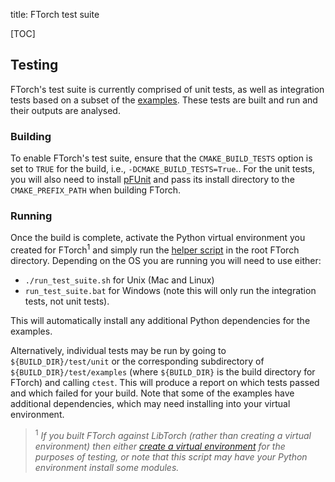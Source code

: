 title: FTorch test suite

[TOC]

## Testing

FTorch's test suite is currently comprised of unit tests, as well as integration
tests based on a subset of the [examples](examples.html). These tests are built
and run and their outputs are analysed.

### Building

To enable FTorch's test suite, ensure that the `CMAKE_BUILD_TESTS` option
is set to `TRUE` for the build,  i.e., `-DCMAKE_BUILD_TESTS=True`.. For the unit
tests, you will also need to install
[pFUnit](https://github.com/Goddard-Fortran-Ecosystem/pFUnit) and pass its
install directory to the `CMAKE_PREFIX_PATH` when building FTorch.

### Running

Once the build is complete, activate the Python virtual environment you created
for FTorch<sup>1</sup> and simply run the
[helper script](https://github.com/Cambridge-ICCS/FTorch/blob/main/run_test_suite.sh)
in the root FTorch directory. Depending on the OS you are running you will need
to use either:

- `./run_test_suite.sh` for Unix (Mac and Linux)
- `run_test_suite.bat` for Windows (note this will only run the integration tests, not unit tests).

This will automatically install any additional Python dependencies for the
examples.

Alternatively, individual tests may be run by going to `${BUILD_DIR}/test/unit`
or the corresponding subdirectory of `${BUILD_DIR}/test/examples` (where
`${BUILD_DIR}` is the build directory for FTorch) and calling `ctest`. This
will produce a report on which tests passed and which failed for your build.
Note that some of the examples have additional dependencies, which may need
installing into your virtual environment.

> <sup>1</sup> _If you built FTorch against LibTorch (rather than creating a
virtual environment) then either
[create a virtual environment](https://docs.python.org/3/library/venv.html) for
the purposes of testing, or note that this script may have your Python
environment install some modules._
